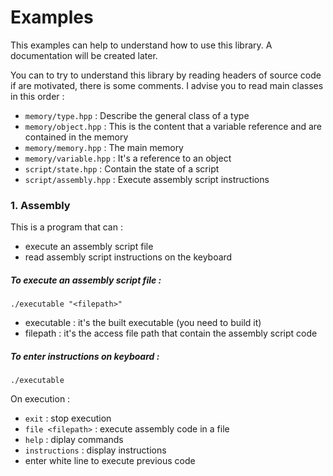 # Examples

This examples can help to understand how to use this library.
A documentation will be created later.

You can to try to understand this library by reading headers of
source code if are motivated, there is some comments.
I advise you to read main classes in this order :
* `memory/type.hpp` : Describe the general class of a type
* `memory/object.hpp` : This is the content that a variable reference and are contained in the memory
* `memory/memory.hpp` : The main memory
* `memory/variable.hpp` : It's a reference to an object
* `script/state.hpp` : Contain the state of a script
* `script/assembly.hpp` : Execute assembly script instructions

### 1. Assembly

This is a program that can :
* execute an assembly script file
* read assembly script instructions on the keyboard

##### To execute an assembly script file :

`./executable "<filepath>"`

* executable : it's the built executable (you need to build it)
* filepath : it's the access file path that contain the assembly script code

##### To enter instructions on keyboard :

`./executable`

On execution :

* `exit` : stop execution
* `file <filepath>` : execute assembly code in a file
* `help` : diplay commands
* `instructions` : display instructions
* enter white line to execute previous code